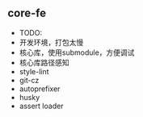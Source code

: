 ## core-fe 
- TODO:
- 开发环境，打包太慢
- 核心库，使用submodule，方便调试
- 核心库路径感知
- style-lint 
- git-cz
- autoprefixer
- husky
- assert loader
